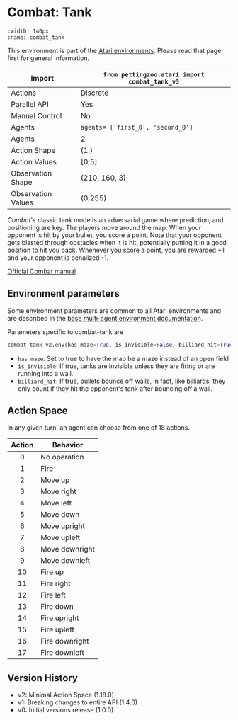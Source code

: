 
# Combat: Tank

```{figure} ../_static/videos/multi-agent-environments/combat_tank.gif
:width: 140px
:name: combat_tank
```

This environment is part of the <a href='..'>Atari environments</a>. Please read that page first for general information.

| Import             | `from pettingzoo.atari import combat_tank_v3`     |
|--------------------|---------------------------------------------------|
| Actions            | Discrete                                          |
| Parallel API       | Yes                                               |
| Manual Control     | No                                                |
| Agents             | `agents= ['first_0', 'second_0']`                 |
| Agents             | 2                                                 |
| Action Shape       | (1,)                                              |
| Action Values      | [0,5]                                             |
| Observation Shape  | (210, 160, 3)                                     |
| Observation Values | (0,255)                                           |

*Combat*'s classic tank mode is an adversarial game where prediction, and positioning are key. The players move around the map. When your opponent is hit by your bullet, you score a point. Note that your opponent gets blasted through obstacles when it is hit, potentially putting it in a good position to hit you back. Whenever you score a point, you are rewarded +1 and your opponent is penalized -1.

[Official Combat manual](https://atariage.com/manual_html_page.php?SoftwareID=935)

## Environment parameters

Some environment parameters are common to all Atari environments and are described in the [base multi-agent environment documentation](../multi-agent-environments).

Parameters specific to combat-tank are

``` python
combat_tank_v2.env(has_maze=True, is_invisible=False, billiard_hit=True)
```

* `has_maze`:  Set to true to have the map be a maze instead of an open field
* `is_invisible`:  If true, tanks are invisible unless they are firing or are running into a wall.
* `billiard_hit`:  If true, bullets bounce off walls, in fact, like billiards, they only count if they hit the opponent's tank after bouncing off a wall.

## Action Space

In any given turn, an agent can choose from one of 18 actions.

| Action | Behavior       |
|:------:|----------------|
|   0    | No operation   |
|   1    | Fire           |
|   2    | Move up        |
|   3    | Move right     |
|   4    | Move left      |
|   5    | Move down      |
|   6    | Move upright   |
|   7    | Move upleft    |
|   8    | Move downright |
|   9    | Move downleft  |
|   10   | Fire up        |
|   11   | Fire right     |
|   12   | Fire left      |
|   13   | Fire down      |
|   14   | Fire upright   |
|   15   | Fire upleft    |
|   16   | Fire downright |
|   17   | Fire downleft  |

## Version History

* v2: Minimal Action Space (1.18.0)
* v1: Breaking changes to entire API (1.4.0)
* v0: Initial versions release (1.0.0)
